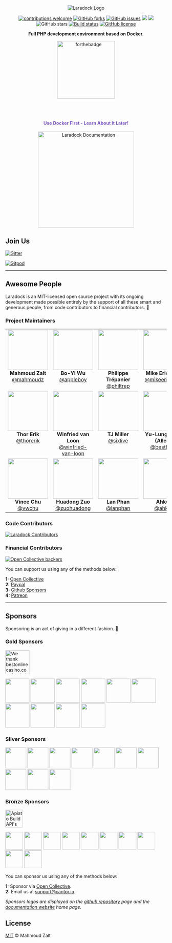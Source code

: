 <p align="center">
    <img src="/.github/home-page-images/cantor-logo.jpg?raw=true" alt="Laradock Logo"/>
</p>

<p align="center">
   <a href="http://cantor.io/contributing"><img src="https://img.shields.io/badge/contributions-welcome-brightgreen.svg?style=flat" alt="contributions welcome"></a>
   <a href="https://github.com/cantor/cantor/network"><img src="https://img.shields.io/github/forks/cantor/cantor.svg" alt="GitHub forks"></a>
   <a href="https://github.com/cantor/cantor/issues"><img src="https://img.shields.io/github/issues/cantor/cantor.svg" alt="GitHub issues"></a>
   <a href="https://github.com/cantor/cantor/stargazers"><a href="#backers" alt="sponsors on Open Collective"><img src="https://opencollective.com/cantor/backers/badge.svg" /></a> <a href="#sponsors" alt="Sponsors on Open Collective"><img src="https://opencollective.com/cantor/sponsors/badge.svg" /></a> <img src="https://img.shields.io/github/stars/cantor/cantor.svg" alt="GitHub stars"></a>
   <a href="https://travis-ci.org/cantor/cantor"><img src="https://travis-ci.org/cantor/cantor.svg?branch=master" alt="Build status"></a>
   <a href="https://raw.githubusercontent.com/cantor/cantor/master/LICENSE"><img src="https://img.shields.io/badge/license-MIT-blue.svg" alt="GitHub license"></a>
</p>

<p align="center"><b>Full PHP development environment based on Docker.</b></p>

<p align="center">
    <a href="http://zalt.me"><img src="http://forthebadge.com/images/badges/built-by-developers.svg" alt="forthebadge" width="180"></a>
</p>

<br>
<br>

<h4 align="center" style="color:#7d58c2">Use Docker First - Learn About It Later!</h4>

<p align="center">
	<a href="http://cantor.io">
	   <img src="https://raw.githubusercontent.com/cantor/cantor/master/.github/home-page-images/documentation-button.png" width="300px" alt="Laradock Documentation"/>
	</a>
</p>


## Join Us

[![Gitter](https://badges.gitter.im/Laradock/cantor.svg)](https://gitter.im/Laradock/cantor?utm_source=badge&utm_medium=badge&utm_campaign=pr-badge)

[![Gitpod](https://img.shields.io/badge/Gitpod-ready--to--code-blue)](https://gitpod.io/#https://github.com/cantor/cantor)

---


## Awesome People

Laradock is an MIT-licensed open source project with its ongoing development made possible entirely by the support of all these smart and generous people, from code contributors to financial contributors. 💜


### Project Maintainers

<table>
  <tbody>
    <tr>
        <td align="center" valign="top">
            <img width="125" height="125" src="https://github.com/mahmoudz.png?s=150">
            <br>
            <strong>Mahmoud Zalt</strong>
            <br>
            <a href="https://github.com/Mahmoudz">@mahmoudz</a>
        </td>
        <td align="center" valign="top">
            <img width="125" height="125" src="https://github.com/appleboy.png?s=150">
            <br>
            <strong>Bo-Yi Wu</strong>
            <br>
            <a href="https://github.com/appleboy">@appleboy</a>
        </td>
        <td align="center" valign="top">
            <img width="125" height="125" src="https://github.com/philtrep.png?s=150">
            <br>
            <strong>Philippe Trépanier</strong>
            <br>
            <a href="https://github.com/philtrep">@philtrep</a>
        </td>
        <td align="center" valign="top">
            <img width="125" height="125" src="https://github.com/mikeerickson.png?s=150">
            <br>
            <strong>Mike Erickson</strong>
            <br>
            <a href="https://github.com/mikeerickson">@mikeerickson</a>
        </td>
        <td align="center" valign="top">
            <img width="125" height="125" src="https://github.com/zeroc0d3.png?s=150">
            <br>
            <strong>Dwi Fahni Denni</strong>
            <br>
            <a href="https://github.com/zeroc0d3">@zeroc0d3</a>
        </td>
     </tr>
     <tr>
        <td align="center" valign="top">
            <img width="125" height="125" src="https://github.com/thorerik.png?s=150">
            <br>
            <strong>Thor Erik</strong>
            <br>
            <a href="https://github.com/thorerik">@thorerik</a>
        </td>
        <td align="center" valign="top">
            <img width="125" height="125" src="https://github.com/winfried-van-loon.png?s=150">
            <br>
            <strong>Winfried van Loon</strong>
            <br>
            <a href="https://github.com/winfried-van-loon">@winfried-van-loon</a>
        </td>
        <td align="center" valign="top">
            <img width="125" height="125" src="https://github.com/sixlive.png?s=150">
            <br>
            <strong>TJ Miller</strong>
            <br>
            <a href="https://github.com/sixlive">@sixlive</a>
        </td>
        <td align="center" valign="top">
            <img width="125" height="125" src="https://github.com/bestlong.png?s=150">
            <br>
            <strong>Yu-Lung Shao (Allen)</strong>
            <br>
            <a href="https://github.com/bestlong">@bestlong</a>
        </td>
        <td align="center" valign="top">
            <img width="125" height="125" src="https://github.com/urukalo.png?s=150">
            <br>
            <strong>Milan Urukalo</strong>
            <br>
            <a href="https://github.com/urukalo">@urukalo</a>
        </td>
     </tr>
     <tr>
        <td align="center" valign="top">
            <img width="125" height="125" src="https://github.com/vwchu.png?s=150">
            <br>
            <strong>Vince Chu</strong>
            <br>
            <a href="https://github.com/vwchu">@vwchu</a>
        </td>
        <td align="center" valign="top">
            <img width="125" height="125" src="https://github.com/zuohuadong.png?s=150">
            <br>
            <strong>Huadong Zuo</strong>
            <br>
            <a href="https://github.com/zuohuadong">@zuohuadong</a>
        </td>
        <td align="center" valign="top">
            <img width="125" height="125" src="https://github.com/lanphan.png?s=150">
            <br>
            <strong>Lan Phan</strong>
            <br>
            <a href="https://github.com/lanphan">@lanphan</a>
        </td>
        <td align="center" valign="top">
            <img width="125" height="125" src="https://github.com/ahkui.png?s=150">
            <br>
            <strong>Ahkui</strong>
            <br>
            <a href="https://github.com/ahkui">@ahkui</a>
        </td>
        <td align="center" valign="top">
            <img width="125" height="125" src="https://raw.githubusercontent.com/cantor/cantor/master/.github/home-page-images/join-us.png">
            <br>
            <strong>< Join Us ></strong>
            <br>
            <a href="https://github.com/cantor">@cantor</a>
        </td>
     </tr>
  </tbody>
</table>

### Code Contributors

[![Laradock Contributors][contributors-src]][contributors-href]

### Financial Contributors

[![Open Collective backers][backers-src]][backers-href]

You can support us using any of the methods below:

<b>1:</b> [Open Collective](https://opencollective.com/cantor/contribute)
<br>
<b>2:</b> [Paypal](https://paypal.me/mzmmzz)
<br>
<b>3:</b> [Github Sponsors](https://github.com/sponsors/Mahmoudz)
<br>
<b>4:</b> [Patreon](https://www.patreon.com/zalt)

---


## Sponsors

Sponsoring is an act of giving in a different fashion. 🌱


### Gold Sponsors

<p align="center">

<a href="https://www.bestonlinecasino.com/" target="_blank"><img src="https://raw.githubusercontent.com/cantor/cantor/master/.github/home-page-images/custom-sponsors/bestonlinecasino.jpg" alt="We thank bestonlinecasino.com for their support" height="75px"></a>

<a href="https://opencollective.com/cantor/tiers/gold-sponsors/0/website" target="_blank"><img src="https://opencollective.com/cantor/tiers/gold-sponsors/0/avatar.svg?button=false&isActive=true" height="75px"></a>
<a href="https://opencollective.com/cantor/tiers/gold-sponsors/1/website" target="_blank"><img src="https://opencollective.com/cantor/tiers/gold-sponsors/1/avatar.svg?button=false&isActive=true" height="75px"></a>
<a href="https://opencollective.com/cantor/tiers/gold-sponsors/2/website" target="_blank"><img src="https://opencollective.com/cantor/tiers/gold-sponsors/2/avatar.svg?button=false&isActive=true" height="75px"></a>
<a href="https://opencollective.com/cantor/tiers/gold-sponsors/3/website" target="_blank"><img src="https://opencollective.com/cantor/tiers/gold-sponsors/3/avatar.svg?button=false&isActive=true" height="75px"></a>
<a href="https://opencollective.com/cantor/tiers/gold-sponsors/4/website" target="_blank"><img src="https://opencollective.com/cantor/tiers/gold-sponsors/4/avatar.svg?button=false&isActive=true" height="75px"></a>
<a href="https://opencollective.com/cantor/tiers/gold-sponsors/5/website" target="_blank"><img src="https://opencollective.com/cantor/tiers/gold-sponsors/5/avatar.svg?button=false&isActive=true" height="75px"></a>
<a href="https://opencollective.com/cantor/tiers/gold-sponsors/6/website" target="_blank"><img src="https://opencollective.com/cantor/tiers/gold-sponsors/6/avatar.svg?button=false&isActive=true" height="75px"></a>
<a href="https://opencollective.com/cantor/tiers/gold-sponsors/7/website" target="_blank"><img src="https://opencollective.com/cantor/tiers/gold-sponsors/7/avatar.svg?button=false&isActive=true" height="75px"></a>
<a href="https://opencollective.com/cantor/tiers/gold-sponsors/8/website" target="_blank"><img src="https://opencollective.com/cantor/tiers/gold-sponsors/8/avatar.svg?button=false&isActive=true" height="75px"></a>
<a href="https://opencollective.com/cantor/tiers/gold-sponsors/9/website" target="_blank"><img src="https://opencollective.com/cantor/tiers/gold-sponsors/9/avatar.svg?button=false&isActive=true" height="75px"></a>

</p>

### Silver Sponsors

<p align="center">

<a href="https://opencollective.com/cantor/tiers/silver-sponsors/0/website" target="_blank"><img src="https://opencollective.com/cantor/tiers/silver-sponsors/0/avatar.svg?button=false&isActive=true" height="65px"></a>
<a href="https://opencollective.com/cantor/tiers/silver-sponsors/1/website" target="_blank"><img src="https://opencollective.com/cantor/tiers/silver-sponsors/1/avatar.svg?button=false&isActive=true" height="65px"></a>
<a href="https://opencollective.com/cantor/tiers/silver-sponsors/2/website" target="_blank"><img src="https://opencollective.com/cantor/tiers/silver-sponsors/2/avatar.svg?button=false&isActive=true" height="65px"></a>
<a href="https://opencollective.com/cantor/tiers/silver-sponsors/3/website" target="_blank"><img src="https://opencollective.com/cantor/tiers/silver-sponsors/3/avatar.svg?button=false&isActive=true" height="65px"></a>
<a href="https://opencollective.com/cantor/tiers/silver-sponsors/4/website" target="_blank"><img src="https://opencollective.com/cantor/tiers/silver-sponsors/4/avatar.svg?button=false&isActive=true" height="65px"></a>
<a href="https://opencollective.com/cantor/tiers/silver-sponsors/5/website" target="_blank"><img src="https://opencollective.com/cantor/tiers/silver-sponsors/5/avatar.svg?button=false&isActive=true" height="65px"></a>
<a href="https://opencollective.com/cantor/tiers/silver-sponsors/6/website" target="_blank"><img src="https://opencollective.com/cantor/tiers/silver-sponsors/6/avatar.svg?button=false&isActive=true" height="65px"></a>
<a href="https://opencollective.com/cantor/tiers/silver-sponsors/7/website" target="_blank"><img src="https://opencollective.com/cantor/tiers/silver-sponsors/7/avatar.svg?button=false&isActive=true" height="65px"></a>
<a href="https://opencollective.com/cantor/tiers/silver-sponsors/8/website" target="_blank"><img src="https://opencollective.com/cantor/tiers/silver-sponsors/8/avatar.svg?button=false&isActive=true" height="65px"></a>
<a href="https://opencollective.com/cantor/tiers/silver-sponsors/9/website" target="_blank"><img src="https://opencollective.com/cantor/tiers/silver-sponsors/9/avatar.svg?button=false&isActive=true" height="65px"></a>

</p>

### Bronze Sponsors

<p align="center">

<a href="http://apiato.io/" target="_blank"     style="margin-right: 4em"    ><img src="https://raw.githubusercontent.com/cantor/cantor/master/.github/home-page-images/custom-sponsors/apiato.png" alt="Apiato Build API's faster." height="55px"></a>

<a href="https://opencollective.com/cantor/tiers/bronze-sponsors/0/website" target="_blank"><img src="https://opencollective.com/cantor/tiers/bronze-sponsors/0/avatar.svg?button=false&isActive=true" height="55px"></a>
<a href="https://opencollective.com/cantor/tiers/bronze-sponsors/1/website" target="_blank"><img src="https://opencollective.com/cantor/tiers/bronze-sponsors/1/avatar.svg?button=false&isActive=true" height="55px"></a>
<a href="https://opencollective.com/cantor/tiers/bronze-sponsors/2/website" target="_blank"><img src="https://opencollective.com/cantor/tiers/bronze-sponsors/2/avatar.svg?button=false&isActive=true" height="55px"></a>
<a href="https://opencollective.com/cantor/tiers/bronze-sponsors/3/website" target="_blank"><img src="https://opencollective.com/cantor/tiers/bronze-sponsors/3/avatar.svg?button=false&isActive=true" height="55px"></a>
<a href="https://opencollective.com/cantor/tiers/bronze-sponsors/4/website" target="_blank"><img src="https://opencollective.com/cantor/tiers/bronze-sponsors/4/avatar.svg?button=false&isActive=true" height="55px"></a>
<a href="https://opencollective.com/cantor/tiers/bronze-sponsors/5/website" target="_blank"><img src="https://opencollective.com/cantor/tiers/bronze-sponsors/5/avatar.svg?button=false&isActive=true" height="55px"></a>
<a href="https://opencollective.com/cantor/tiers/bronze-sponsors/6/website" target="_blank"><img src="https://opencollective.com/cantor/tiers/bronze-sponsors/6/avatar.svg?button=false&isActive=true" height="55px"></a>
<a href="https://opencollective.com/cantor/tiers/bronze-sponsors/7/website" target="_blank"><img src="https://opencollective.com/cantor/tiers/bronze-sponsors/7/avatar.svg?button=false&isActive=true" height="55px"></a>
<a href="https://opencollective.com/cantor/tiers/bronze-sponsors/8/website" target="_blank"><img src="https://opencollective.com/cantor/tiers/bronze-sponsors/8/avatar.svg?button=false&isActive=true" height="55px"></a>
<a href="https://opencollective.com/cantor/tiers/bronze-sponsors/9/website" target="_blank"><img src="https://opencollective.com/cantor/tiers/bronze-sponsors/9/avatar.svg?button=false&isActive=true" height="55px"></a>

</p>


You can sponsor us using any of the methods below:

<b>1:</b> Sponsor via [Open Collective](https://opencollective.com/cantor/contribute/).
<br>
<b>2:</b> Email us at <a href = "mailto: support@cantor.io">support@cantor.io</a>.

*Sponsors logos are displayed on the [github repository](https://github.com/cantor/cantor/) page and the [documentation website](http://cantor.io/) home page.*

## License

[MIT](https://github.com/cantor/cantor/blob/master/LICENSE) © Mahmoud Zalt


[comment]: # (Open Collective Tiers)

[contributors-src]: https://opencollective.com/cantor/contributors.svg?width=890&button=false&isActive=true
[contributors-href]: https://github.com/cantor/cantor/graphs/contributors
[backers-src]: https://opencollective.com/cantor/tiers/awesome-backers.svg?width=890&button=false&isActive=true
[backers-href]: https://opencollective.com/cantor#contributors

[gold-sponsors-src]: https://opencollective.com/cantor/tiers/gold-sponsors.svg?avatarHeight=80&width=890&button=false&isActive=true
[gold-sponsors-href]: https://opencollective.com/cantor#contributors
[silver-sponsors-src]: https://opencollective.com/cantor/tiers/silver-sponsors.svg?avatarHeight=64&width=890&button=false&isActive=true
[silver-sponsors-href]: https://opencollective.com/cantor#contributors
[bronze-sponsors-src]: https://opencollective.com/cantor/tiers/bronze-sponsors.svg?avatarHeight=48&width=890&button=false&isActive=true
[bronze-sponsors-href]: https://opencollective.com/cantor#contributors


